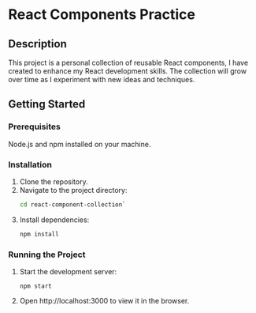 # React Components Practice

## Description

This project is a personal collection of reusable React components, I have created to enhance my React development skills. The collection will grow over time as I experiment with new ideas and techniques.

## Getting Started

### Prerequisites

Node.js and npm installed on your machine.

### Installation

1. Clone the repository.
2. Navigate to the project directory:
   ```bash
   cd react-component-collection`
   ```
3. Install dependencies:
   ```bash
   npm install
   ```

### Running the Project

1. Start the development server:
   ```
   npm start
   ```
2. Open http://localhost:3000 to view it in the browser.
